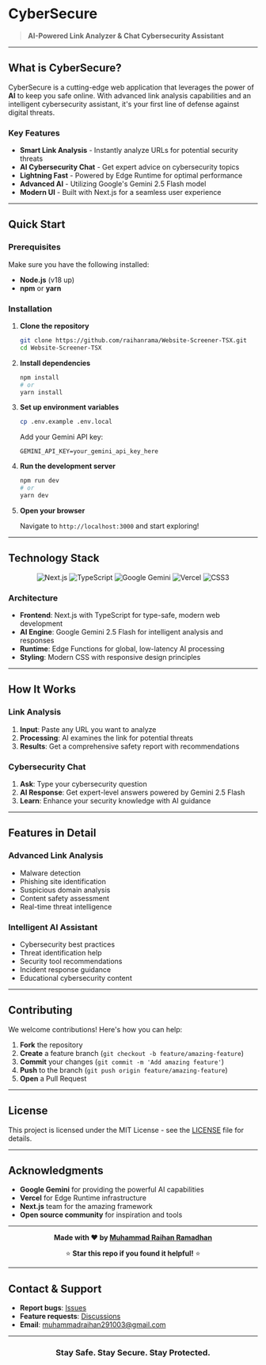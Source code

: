 # CyberSecure

> **AI-Powered Link  Analyzer & Chat Cybersecurity Assistant**
---

## What is CyberSecure?

CyberSecure is a cutting-edge web application that leverages the power of **AI** to keep you safe online. With advanced link analysis capabilities and an intelligent cybersecurity assistant, it's your first line of defense against digital threats.

### Key Features

- **Smart Link Analysis** - Instantly analyze URLs for potential security threats
- **AI Cybersecurity Chat** - Get expert advice on cybersecurity topics
- **Lightning Fast** - Powered by Edge Runtime for optimal performance
- **Advanced AI** - Utilizing Google's Gemini 2.5 Flash model
- **Modern UI** - Built with Next.js for a seamless user experience

---

## Quick Start

### Prerequisites

Make sure you have the following installed:
- **Node.js** (v18 up)
- **npm** or **yarn**

### Installation

1. **Clone the repository**
   ```bash
   git clone https://github.com/raihanrama/Website-Screener-TSX.git
   cd Website-Screener-TSX
   ```

2. **Install dependencies**
   ```bash
   npm install
   # or
   yarn install
   ```

3. **Set up environment variables**
   ```bash
   cp .env.example .env.local
   ```
   
   Add your Gemini API key:
   ```env
   GEMINI_API_KEY=your_gemini_api_key_here
   ```

4. **Run the development server**
   ```bash
   npm run dev
   # or
   yarn dev
   ```

5. **Open your browser**
   
   Navigate to `http://localhost:3000` and start exploring!

---

## Technology Stack

<div align="center">

![Next.js](https://img.shields.io/badge/Next.js-000000?style=for-the-badge&logo=nextdotjs&logoColor=white)
![TypeScript](https://img.shields.io/badge/TypeScript-3178C6?style=for-the-badge&logo=typescript&logoColor=white)
![Google Gemini](https://img.shields.io/badge/Google%20Gemini-4285F4?style=for-the-badge&logo=google&logoColor=white)
![Vercel](https://img.shields.io/badge/Vercel-000000?style=for-the-badge&logo=vercel&logoColor=white)
![CSS3](https://img.shields.io/badge/CSS3-1572B6?style=for-the-badge&logo=css3&logoColor=white)

</div>

### Architecture

- **Frontend**: Next.js with TypeScript for type-safe, modern web development
- **AI Engine**: Google Gemini 2.5 Flash for intelligent analysis and responses
- **Runtime**: Edge Functions for global, low-latency AI processing
- **Styling**: Modern CSS with responsive design principles

---

## How It Works

### Link Analysis
1. **Input**: Paste any URL you want to analyze
2. **Processing**: AI examines the link for potential threats
3. **Results**: Get a comprehensive safety report with recommendations

### Cybersecurity Chat
1. **Ask**: Type your cybersecurity question
2. **AI Response**: Get expert-level answers powered by Gemini 2.5 Flash
3. **Learn**: Enhance your security knowledge with AI guidance

---

## Features in Detail

### Advanced Link Analysis
- Malware detection
- Phishing site identification  
- Suspicious domain analysis
- Content safety assessment
- Real-time threat intelligence

### Intelligent AI Assistant
- Cybersecurity best practices
- Threat identification help
- Security tool recommendations
- Incident response guidance
- Educational cybersecurity content

---


## Contributing

We welcome contributions! Here's how you can help:

1. **Fork** the repository
2. **Create** a feature branch (`git checkout -b feature/amazing-feature`)
3. **Commit** your changes (`git commit -m 'Add amazing feature'`)
4. **Push** to the branch (`git push origin feature/amazing-feature`)
5. **Open** a Pull Request

---

## License

This project is licensed under the MIT License - see the [LICENSE](LICENSE) file for details.

---

## Acknowledgments

- **Google Gemini** for providing the powerful AI capabilities
- **Vercel** for Edge Runtime infrastructure
- **Next.js** team for the amazing framework
- **Open source community** for inspiration and tools

---

<div align="center">

**Made with ❤️ by [Muhammad Raihan Ramadhan](https://github.com/raihanrama)**

⭐ **Star this repo if you found it helpful!** ⭐

</div>

---

## Contact & Support

- **Report bugs**: [Issues](https://github.com/raihanrama/Website-Screener-TSX/issues)
- **Feature requests**: [Discussions](https://github.com/raihanrama/Website-Screener-TSX/discussions)
- **Email**: muhammadraihan291003@gmail.com

---

<div align="center">

### **Stay Safe. Stay Secure. Stay Protected.**

</div>
